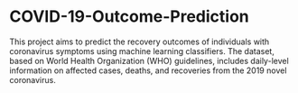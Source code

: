# COVID-19-Outcome-Prediction


This project aims to predict the recovery outcomes of individuals with coronavirus symptoms using machine learning classifiers. The dataset, based on World Health Organization (WHO) guidelines, includes daily-level information on affected cases, deaths, and recoveries from the 2019 novel coronavirus.
